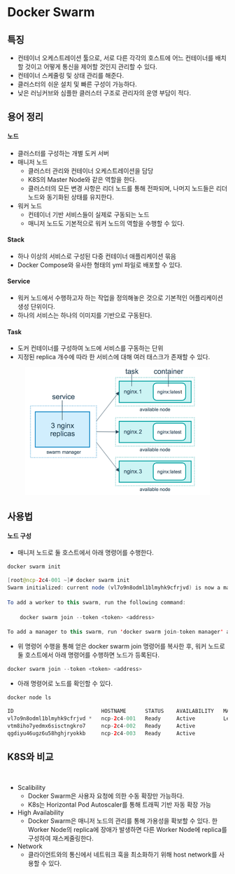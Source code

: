 # Docker Swarm

## 특징

* 컨테이너 오케스트레이션 툴으로, 서로 다른 각각의 호스트에 어느 컨테이너를 배치할 것이고 어떻게 통신을 제어할 것인지 관리할 수 있다.
* 컨테이너 스케줄링 및 상태 관리를 해준다.
* 클러스터의 쉬운 설치 및 빠른 구성이 가능하다.
* 낮은 러닝커브와 심플한 클러스터 구조로 관리자의 운영 부담이 적다.

## 용어 정리

#### 노드

* 클러스터를 구성하는 개별 도커 서버
* 매니저 노드
  * 클러스터 관리와 컨테이너 오케스트레이션을 담당
  * K8S의 Master Node와 같은 역할을 한다.
  * 클러스터의 모든 변경 사항은 리더 노드를 통해 전파되며, 나머지 노드들은 리더 노드와 동기화된 상태를 유지한다.
* 워커 노드
  * 컨테이너 기반 서비스들이 실제로 구동되는 노드
  * 매니저 노드도 기본적으로 워커 노드의 역할을 수행할 수 있다.

#### Stack

* 하나 이상의 서비스로 구성된 다중 컨테이너 애플리케이션 묶음
* Docker Compose와 유사한 형태의 yml 파일로 배포할 수 있다.

#### Service

* 워커 노드에서 수행하고자 하는 작업을 정의해놓은 것으로 기본적인 어플리케이션 생성 단위이다.
* 하나의 서비스는 하나의 이미지를 기반으로 구동된다.

#### Task

* 도커 컨테이너를 구성하여 노드에 서비스를 구동하는 단위
* 지정된 replica 개수에 따라 한 서비스에 대해 여러 태스크가 존재할 수 있다.

<figure><img src="../../.gitbook/assets/image (58).png" alt=""><figcaption></figcaption></figure>

## 사용법

#### 노드 구성

* 매니저 노드로 둘 호스트에서 아래 명령어를 수행한다.

```java
docker swarm init
```

```java
[root@ncp-2c4-001 ~]# docker swarm init
Swarm initialized: current node (vl7o9n8odml1blmyhk9cfrjvd) is now a manager.

To add a worker to this swarm, run the following command:

    docker swarm join --token <token> <address>

To add a manager to this swarm, run 'docker swarm join-token manager' and follow the instructions.
```

* 위 명령어 수행을 통해 얻은 docker swarm join 명령어를 복사한 후, 워커 노드로 둘 호스트에서 아래 명령어를 수행하면 노드가 등록된다.

```java
docker swarm join --token <token> <address>
```

* 아래 명령어로 노드를 확인할 수 있다.

```java
docker node ls
```

```java
ID                            HOSTNAME      STATUS    AVAILABILITY   MANAGER STATUS   ENGINE VERSION
vl7o9n8odml1blmyhk9cfrjvd *   ncp-2c4-001   Ready     Active         Leader           24.0.7
vtm8iho7yedmx6sisctngkro7     ncp-2c4-002   Ready     Active                          1.13.1
qgdiyu46ugz6u58hghjryokkb     ncp-2c4-003   Ready     Active                          1.13.1
```

## K8S와 비교

<figure><img src="../../.gitbook/assets/스크린샷 2024-01-04 오후 2.40.41.png" alt=""><figcaption></figcaption></figure>

* Scalibility
  * Docker Swarm은 사용자 요청에 의한 수동 확장만 가능하다.
  * K8s는 Horizontal Pod Autoscaler를 통해 트래픽 기반 자동 확장 가능
* High Availability
  * Docker Swarm은 매니저 노드의 관리를 통해 가용성을 확보할 수 있다. 한 Worker Node의 replica에 장애가 발생하면 다른 Worker Node에 replica를 구성하여 재스케줄링한다.
* Network
  * 클라이언트와의 통신에서 네트워크 훅을 최소화하기 위해 host network를 사용할 수 있다.
